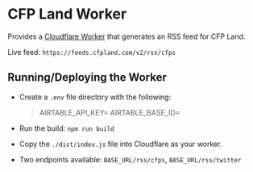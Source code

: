 # CFP Land Worker
Provides a [Cloudflare Worker](https://www.cloudflare.com/products/cloudflare-workers/) that generates an RSS feed for CFP Land.

Live feed: `https://feeds.cfpland.com/v2/rss/cfps`

## Running/Deploying the Worker

- Create a `.env` file directory with the following:

  > AIRTABLE_API_KEY=
  > AIRTABLE_BASE_ID=

- Run the build: `npm run build`
- Copy the `./dist/index.js` file into Cloudflare as your worker.
- Two endpoints available: `BASE_URL/rss/cfps`, `BASE_URL/rss/twitter`
